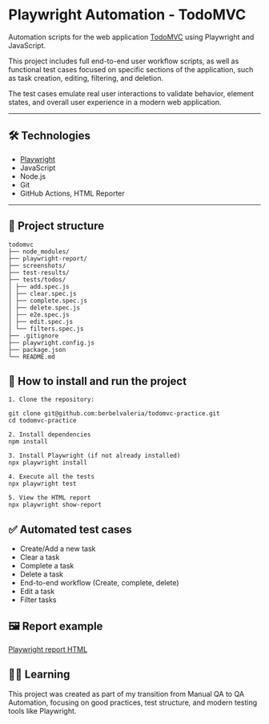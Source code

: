 # Playwright Automation - TodoMVC

Automation scripts for the web application [TodoMVC](http://todomvc.com/) using Playwright and JavaScript.

This project includes full end-to-end user workflow scripts, as well as functional test cases focused on specific sections of the application, such as task creation, editing, filtering, and deletion.

The test cases emulate real user interactions to validate behavior, element states, and overall user experience in a modern web application.

---

## 🛠️ Technologies 

- [Playwright](https://playwright.dev/)
- JavaScript
- Node.js
- Git
- GitHub Actions, HTML Reporter

---

## 📁 Project structure

```
todomvc
├── node_modules/
├── playwright-report/
├── screenshots/
├── test-results/
├── tests/todos/
│ ├── add.spec.js
│ ├── clear.spec.js
│ ├── complete.spec.js
│ ├── delete.spec.js
│ ├── e2e.spec.js
│ ├── edit.spec.js
│ └── filters.spec.js
├── .gitignore
├── playwright.config.js
├── package.json
└── README.md
```

## 🚀 How to install and run the project

```
1. Clone the repository:

git clone git@github.com:berbelvaleria/todomvc-practice.git
cd todomvc-practice

2. Install dependencies 
npm install  

3. Install Playwright (if not already installed) 
npx playwright install

4. Execute all the tests  
npx playwright test

5. View the HTML report 
npx playwright show-report
```


## ✅ Automated test cases

- Create/Add a new task
- Clear a task
- Complete a task
- Delete a task
- End-to-end workflow (Create, complete, delete)
- Edit a task
- Filter tasks



## 🖼️ Report example

[Playwright report HTML](https://github.com/berbelvaleria/todomvc-practice/blob/main/screenshots/report-v2.png) 



## 👨‍💻 Learning

This project was created as part of my transition from Manual QA to QA Automation, focusing on good practices, test structure, and modern testing tools like Playwright. 
